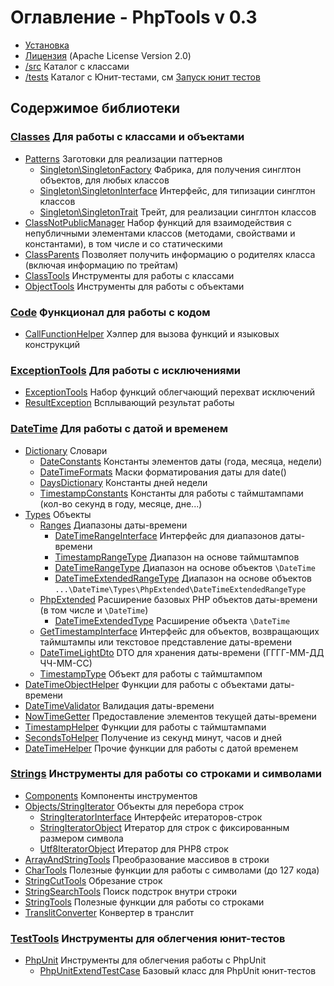# Оглавление - PhpTools v 0.3

* [Установка](install.md)
* [Лицензия](../LICENSE) (Apache License Version 2.0)
* [/src](../src) Каталог с классами
* [/tests](../tests) Каталог с Юнит-тестами, см [Запуск юнит тестов](/tests/README.md)

## Содержимое библиотеки

### [Classes](../src/Classes) Для работы с классами и объектами

* [Patterns](../src/Classes/Patterns) Заготовки для реализации паттернов
    * [Singleton\SingletonFactory](../src/Classes/Patterns/Singleton/SingletonFactory.php) Фабрика, для получения синглтон
      объектов, для любых классов
    * [Singleton\SingletonInterface](../src/Classes/Patterns/Singleton/SingletonInterface.php) Интерфейс, для типизации
      синглтон классов
    * [Singleton\SingletonTrait](../src/Classes/Patterns/Singleton/SingletonTrait.php) Трейт, для реализации синглтон классов
* [ClassNotPublicManager](../src/Classes/ClassNotPublicManager.php) Набор функций для взаимодействия с непубличными
  элементами классов (методами, свойствами и константами), в том числе и со статическими
* [ClassParents](../src/Classes/ClassParents.php) Позволяет получить информацию о родителях класса (включая информацию по трейтам)
* [ClassTools](../src/Classes/ClassTools.php) Инструменты для работы с классами
* [ObjectTools](../src/Classes/ObjectTools.php) Инструменты для работы с объектами

### [Code](../src/Code) Функционал для работы с кодом

* [CallFunctionHelper](../src/Code/CallFunctionHelper.php) Хэлпер для вызова функций и языковых конструкций

### [ExceptionTools](../src/ExceptionTools) Для работы с исключениями

* [ExceptionTools](../src/ExceptionTools/ExceptionTools.php) Набор функций облегчающий перехват исключений
* [ResultException](../src/ExceptionTools/ResultException.php) Всплывающий результат работы

### [DateTime](../src/DateTime) Для работы с датой и временем

* [Dictionary](../src/DateTime/Dictionary) Словари
    * [DateConstants](../src/DateTime/Dictionary/DateConstants.php) Константы элементов даты (года, месяца, недели)
    * [DateTimeFormats](../src/DateTime/Dictionary/DateTimeFormats.php) Маски форматирования даты для date()
    * [DaysDictionary](../src/DateTime/Dictionary/DaysDictionary.php) Константы дней недели
    * [TimestampConstants](../src/DateTime/Dictionary/TimestampConstants.php) Константы для работы с таймштампами (кол-во
      секунд в году, месяце, дне...)
* [Types](../src/DateTime/Types) Объекты
    * [Ranges](../src/DateTime/Types/Ranges) Диапазоны даты-времени
        * [DateTimeRangeInterface](../src/DateTime/Types/Ranges/DateTimeRangeInterface.php) Интерфейс для диапазонов даты-времени
        * [TimestampRangeType](../src/DateTime/Types/Ranges/TimestampRangeType.php) Диапазон на основе таймштампов
        * [DateTimeRangeType](../src/DateTime/Types/Ranges/DateTimeRangeType.php) Диапазон на основе объектов `\DateTime`
        * [DateTimeExtendedRangeType](../src/DateTime/Types/Ranges/DateTimeExtendedRangeType.php) Диапазон на основе объектов
          `...\DateTime\Types\PhpExtended\DateTimeExtendedRangeType`
    * [PhpExtended](../src/DateTime/Types/PhpExtended) Расширение базовых PHP объектов даты-времени (в том числе и `\DateTime`)
        * [DateTimeExtendedType](../src/DateTime/Types/PhpExtended/DateTimeExtendedType.php) Расширение объекта `\DateTime`
    * [GetTimestampInterface](../src/DateTime/Types/GetTimestampInterface.php) Интерфейс для объектов, возвращающих таймштампы
      или текстовое представление даты-времени
    * [DateTimeLightDto](../src/DateTime/Types/DateTimeLightDto.php) DTO для хранения даты-времени (ГГГГ-ММ-ДД ЧЧ-ММ-СС)
    * [TimestampType](../src/DateTime/Types/TimestampType.php) Объект для работы с таймштампом
* [DateTimeObjectHelper](../src/DateTime/DateTimeObjectHelper.php) Функции для работы с объектами даты-времени
* [DateTimeValidator](../src/DateTime/DateTimeValidator.php) Валидация даты-времени
* [NowTimeGetter](../src/DateTime/NowTimeGetter.php) Предоставление элементов текущей даты-времени
* [TimestampHelper](../src/DateTime/TimestampHelper.php) Функции для работы с таймштампами
* [SecondsToHelper](../src/DateTime/SecondsToHelper.php) Получение из секунд минут, часов и дней
* [DateTimeHelper](../src/DateTime/DateTimeHelper.php) Прочие функции для работы с датой временем

### [Strings](../src/Strings) Инструменты для работы со строками и символами

* [Components](../src/Strings/Components) Компоненты инструментов
* [Objects/StringIterator](../src/Strings/Objects/StringIterator) Объекты для перебора строк
    * [StringIteratorInterface](../src/Strings/Objects/StringIterator/StringIteratorInterface.php) Интерфейс итераторов-строк
    * [StringIteratorObject](../src/Strings/Objects/StringIterator/StringIteratorObject.php) Итератор для строк с фиксированным размером символа 
    * [Utf8IteratorObject](../src/Strings/Objects/StringIterator/Utf8IteratorObject.php) Итератор для PHP8 строк
* [ArrayAndStringTools](../src/Strings/ArrayAndStringTools.php) Преобразование массивов в строки 
* [CharTools](../src/Strings/CharTools.php) Полезные функции для работы с символами (до 127 кода)
* [StringCutTools](../src/Strings/StringCutTools.php) Обрезание строк
* [StringSearchTools](../src/Strings/StringSearchTools.php) Поиск подстрок внутри строки
* [StringTools](../src/Strings/StringTools.php) Полезные функции для работы со строками
* [TranslitConverter](../src/Strings/TranslitConverter.php) Конвертер в транслит

### [TestTools](../src/TestTools) Инструменты для облегчения юнит-тестов

* [PhpUnit](../src/TestTools/PhpUnit) Инструменты для облегчения работы с PhpUnit
    * [PhpUnitExtendTestCase](../src/TestTools/PhpUnit/PhpUnitExtendTestCase.php) Базовый класс для PhpUnit юнит-тестов 